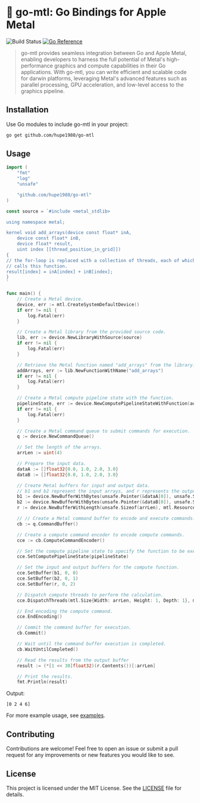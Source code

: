 # 🍏 go-mtl: Go Bindings for Apple Metal
![Build Status](https://github.com/hupe1980/go-mtl/workflows/build/badge.svg) 
[![Go Reference](https://pkg.go.dev/badge/github.com/hupe1980/go-mtl.svg)](https://pkg.go.dev/github.com/hupe1980/go-mtl)
> go-mtl provides seamless integration between Go and Apple Metal, enabling developers to harness the full potential of Metal's high-performance graphics and compute capabilities in their Go applications. With go-mtl, you can write efficient and scalable code for darwin platforms, leveraging Metal's advanced features such as parallel processing, GPU acceleration, and low-level access to the graphics pipeline.

## Installation
Use Go modules to include go-mtl in your project:
```bash
go get github.com/hupe1980/go-mtl
```

## Usage
```go
import (
	"fmt"
	"log"
	"unsafe"

	"github.com/hupe1980/go-mtl"
)

const source = `#include <metal_stdlib>

using namespace metal;

kernel void add_arrays(device const float* inA,
	device const float* inB,
	device float* result,
	uint index [[thread_position_in_grid]])
{
// the for-loop is replaced with a collection of threads, each of which
// calls this function.
result[index] = inA[index] + inB[index];
}
`

func main() {
	// Create a Metal device.
	device, err := mtl.CreateSystemDefaultDevice()
	if err != nil {
		log.Fatal(err)
	}

	// Create a Metal library from the provided source code.
	lib, err := device.NewLibraryWithSource(source)
	if err != nil {
		log.Fatal(err)
	}

	// Retrieve the Metal function named "add_arrays" from the library.
	addArrays, err := lib.NewFunctionWithName("add_arrays")
	if err != nil {
		log.Fatal(err)
	}

	// Create a Metal compute pipeline state with the function.
	pipelineState, err := device.NewComputePipelineStateWithFunction(addArrays)
	if err != nil {
		log.Fatal(err)
	}

	// Create a Metal command queue to submit commands for execution.
	q := device.NewCommandQueue()

	// Set the length of the arrays.
	arrLen := uint(4)

	// Prepare the input data.
	dataA := []float32{0.0, 1.0, 2.0, 3.0}
	dataB := []float32{0.0, 1.0, 2.0, 3.0}

	// Create Metal buffers for input and output data.
	// b1 and b2 represent the input arrays, and r represents the output array.
	b1 := device.NewBufferWithBytes(unsafe.Pointer(&dataA[0]), unsafe.Sizeof(dataA), mtl.ResourceStorageModeShared)
	b2 := device.NewBufferWithBytes(unsafe.Pointer(&dataB[0]), unsafe.Sizeof(dataB), mtl.ResourceStorageModeShared)
	r := device.NewBufferWithLength(unsafe.Sizeof(arrLen), mtl.ResourceStorageModeShared)

	// // Create a Metal command buffer to encode and execute commands.
	cb := q.CommandBuffer()

	// Create a compute command encoder to encode compute commands.
	cce := cb.ComputeCommandEncoder()

	// Set the compute pipeline state to specify the function to be executed.
	cce.SetComputePipelineState(pipelineState)

	// Set the input and output buffers for the compute function.
	cce.SetBuffer(b1, 0, 0)
	cce.SetBuffer(b2, 0, 1)
	cce.SetBuffer(r, 0, 2)

	// Dispatch compute threads to perform the calculation.
	cce.DispatchThreads(mtl.Size{Width: arrLen, Height: 1, Depth: 1}, mtl.Size{Width: 4, Height: 1, Depth: 1})

	// End encoding the compute command.
	cce.EndEncoding()

	// Commit the command buffer for execution.
	cb.Commit()

	// Wait until the command buffer execution is completed.
	cb.WaitUntilCompleted()

	// Read the results from the output buffer
	result := (*[1 << 30]float32)(r.Contents())[:arrLen]

	// Print the results.
	fmt.Println(result)
```
Output:
```text
[0 2 4 6]
```

For more example usage, see [examples](./examples).

## Contributing
Contributions are welcome! Feel free to open an issue or submit a pull request for any improvements or new features you would like to see.

## License
This project is licensed under the MIT License. See the [LICENSE](./LICENSE) file for details.